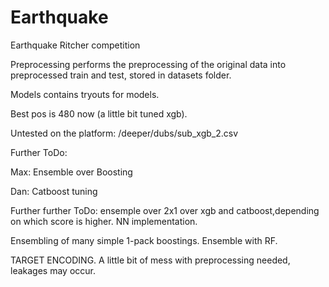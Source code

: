 # Earthquake
Earthquake Ritcher competition


Preprocessing performs the preprocessing of the original data into preprocessed train and test, stored in datasets folder.

Models contains tryouts for models. 

Best pos is 480 now (a little bit tuned xgb).

Untested on the platform: /deeper/dubs/sub_xgb_2.csv

Further ToDo:

Max: Ensemble over Boosting

Dan: Catboost tuning

Further further ToDo: 
ensemple over 2x1 over xgb and catboost,depending on which score is higher.
NN implementation.

Ensembling of many simple 1-pack boostings. Ensemble with RF.


TARGET ENCODING. A little bit of mess with preprocessing needed, leakages may occur.
